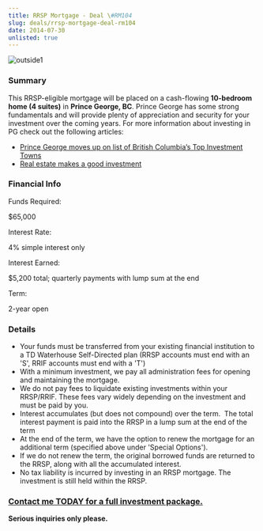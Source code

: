 ```yaml
---
title: RRSP Mortgage - Deal \#RM104
slug: deals/rrsp-mortgage-deal-rm104
date: 2014-07-30
unlisted: true
---
```


![outside1](http://www.mr-arms-length-mortgage.com/wp-content/uploads/2014/07/outside1-300x225.jpg)

### Summary

This RRSP-eligible mortgage will be placed on a cash-flowing **10-bedroom home (4 suites)** in **Prince George, BC**. Prince George has some strong fundamentals and will provide plenty of appreciation and security for your investment over the coming years. For more information about investing in PG check out the following articles: 

- [Prince George moves up on list of British Columbia’s Top Investment Towns](http://www.reincanada.com/aboutus/media-news/press-releases/prince-george-moves-list-british-columbias-top-investment-towns/)
- [Real estate makes a good investment](http://www.princegeorgecitizen.com/opinion/columnists/real-estate-makes-a-good-investment-1.1027710)

### Financial Info

Funds Required:

$65,000

Interest Rate:

4% simple interest only

Interest Earned:

$5,200 total; quarterly payments with lump sum at the end

Term:

2-year open

### Details

- Your funds must be transferred from your existing financial institution to a TD Waterhouse Self-Directed plan (RRSP accounts must end with an 'S', RRIF accounts must end with a 'T')
- With a minimum investment, we pay all administration fees for opening and maintaining the mortgage.
- We do not pay fees to liquidate existing investments within your RRSP/RRIF. These fees vary widely depending on the investment and must be paid by you.
- Interest accumulates (but does not compound) over the term.  The total interest payment is paid into the RRSP in a lump sum at the end of the term
- At the end of the term, we have the option to renew the mortgage for an additional term (specified above under 'Special Options').
- If we do not renew the term, the original borrowed funds are returned to the RRSP, along with all the accumulated interest.
- No tax liability is incurred by investing in an RRSP mortgage. The investment is still held within the RRSP.

### [Contact me TODAY for a full investment package.](/contact)

**Serious inquiries only please.**
